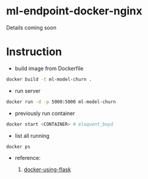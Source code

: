# ml-endpoint-docker-nginx
Details coming soon

# Instruction

- build image from Dockerfile

``` bash
docker build -t ml-model-churn .
```

- run server

``` bash
docker run -d -p 5000:5000 ml-model-churn
```

- previously run container

```bash
docker start <CONTAINER> # eloquent_boyd
```

- list all running

``` bash
docker ps
```

- reference:

    1. [docker-using-flask](https://medium.com/swlh/machine-learning-model-deployment-in-docker-using-flask-d77f6cb551d6)
